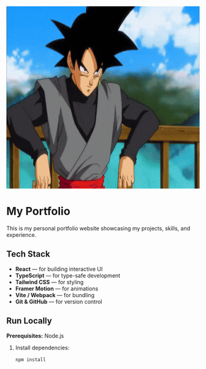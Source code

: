 <div align="center">
  <img width="1200" height="475" alt="Portfolio Banner" src="assets/images/giphy.gif" />
</div>

# My Portfolio

This is my personal portfolio website showcasing my projects, skills, and experience.

## Tech Stack

- **React** — for building interactive UI  
- **TypeScript** — for type-safe development  
- **Tailwind CSS** — for styling  
- **Framer Motion** — for animations  
- **Vite / Webpack** — for bundling  
- **Git & GitHub** — for version control  

## Run Locally

**Prerequisites:** Node.js

1. Install dependencies:
   ```bash
   npm install
